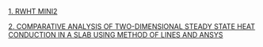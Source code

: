 <p><a href="https://github.com/ZaynVK/Projects.github.io/blob/bf3c9e2406f6da373577702a7782f536b063d9d9/RWHT%20MINI2.pdf">1. RWHT MINI2</a></p>
<p><a href="https://github.com/ZaynVK/Projects.github.io/blob/651407d8b647ea511eacb2a65402fefc0eb97243/Report_Guide%20(1).pdf">2. COMPARATIVE ANALYSIS OF TWO-DIMENSIONAL STEADY STATE HEAT 
CONDUCTION IN A SLAB USING METHOD OF LINES AND ANSYS
</a></p>
